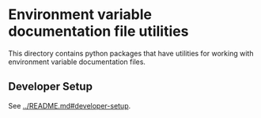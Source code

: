 # Environment variable documentation file utilities

This directory contains python packages that have utilities for working with environment variable documentation files.

## Developer Setup

See [../README.md#developer-setup](../README.md#developer-setup).
